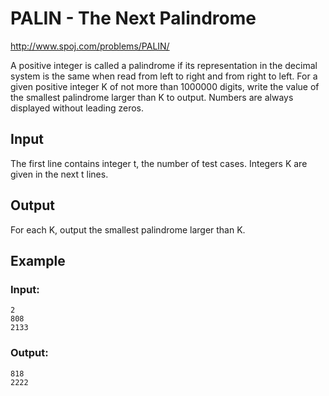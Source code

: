 # PALIN - The Next Palindrome 

http://www.spoj.com/problems/PALIN/

A positive integer is called a palindrome if its representation in the decimal system is the same when read from left to right and from right to left. For a given positive integer K of not more than 1000000 digits, write the value of the smallest palindrome larger than K to output. Numbers are always displayed without leading zeros.  

## Input
The first line contains integer t, the number of test cases. Integers K are given in the next t lines.  

## Output  
For each K, output the smallest palindrome larger than K.  

## Example  
### Input: 

    2 
    808 
    2133  

### Output:

    818 
    2222
